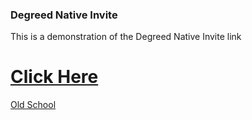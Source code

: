 ### Degreed Native Invite

This is a demonstration of the Degreed Native Invite link

# [Click Here](https://degreed.com/nativeinvite)

<a href="degreed://nativeinvite">Old School</a>
